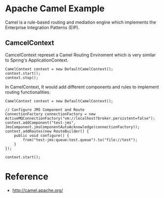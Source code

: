 # Apache Camel Example
Camel is a rule-based routing and mediation engine which implements the Enterprise Integration Patterns (EIP).

## CamcelContext 
CamcelContext represet a Camel Routing Enviroment which is very similar to Spring's ApplicationContext.

```
CamelContext context = new DefaultCamelContext();
context.start();
context.stop();
```

In CamelContext, It would add different components and rules to implement routing functionalities.
```
CamelContext context = new DefaultCamelContext();
        
// Configure JMS Component and Route
ConnectionFactory connectionFactory = new ActiveMQConnectionFactory("vm://localhost?broker.persistent=false");
context.addComponent("test-jms", JmsComponent.jmsComponentAutoAcknowledge(connectionFactory));
context.addRoutes(new RouteBuilder() {
	public void configure() {
		from("test-jms:queue:test.queue").to("file://test");
	}
});

context.start();
```

# Reference
* http://camel.apache.org/